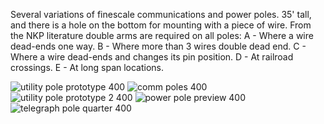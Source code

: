 Several variations of finescale communications and power poles.  35' tall, and there is a hole on the bottom for mounting with a piece of wire.  From the NKP literature double arms are required on all poles:
A - Where a wire dead-ends one way.
B - Where more than 3 wires double dead end.
C - Where a wire dead-ends and changes its pin position.
D - At railroad crossings.
E - At long span locations.

![utility pole prototype 400](https://github.com/user-attachments/assets/7d039fa9-3ec8-4103-b549-fe4227b0b4a1)
![comm poles 400](https://github.com/user-attachments/assets/03d66def-da19-4385-916f-3e15cac71762)
![utility pole prototype 2 400](https://github.com/user-attachments/assets/5fc5b5a1-3f26-4b01-80e1-181815defd49)
![power pole preview 400](https://github.com/user-attachments/assets/900f38ae-de9a-46e5-8c4c-92bce95a06c2)
![telegraph pole quarter 400](https://github.com/user-attachments/assets/c90c4af6-238f-41fb-a924-06c0616682e6)
